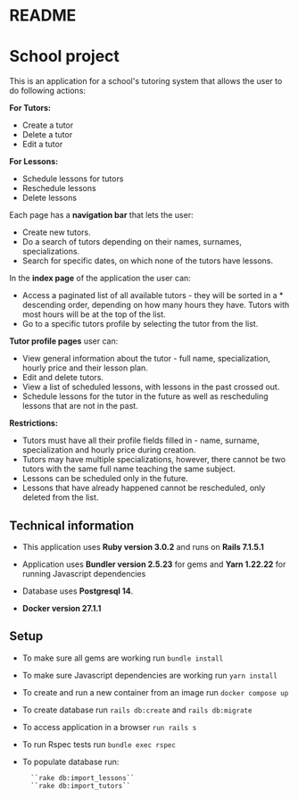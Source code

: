# README

# School project

This is an application for a school's tutoring system that allows the user to do following actions:

**For Tutors:**
* Create a tutor
* Delete a tutor
* Edit a tutor

**For Lessons:**
* Schedule lessons for tutors
* Reschedule lessons
* Delete lessons

Each page has a **navigation bar** that lets the user:

* Create new tutors.
* Do a search of tutors depending on their names, surnames, specializations.
* Search for specific dates, on which none of the tutors have lessons.

In the **index page** of the application the user can: 

* Access a paginated list of all available tutors - they will be sorted in a * descending order, depending on how many hours they have. Tutors with most hours will be at the top of the list.
* Go to a specific tutors profile by selecting the tutor from the list.

**Tutor profile pages** user can:
* View general information about the tutor - full name, specialization, hourly price and their lesson plan. 
* Edit and delete tutors. 
* View a list of scheduled lessons, with lessons in the past crossed out. 
* Schedule lessons for the tutor in the future as well as rescheduling lessons that are not in the past. 

**Restrictions:**
* Tutors must have all their profile fields filled in - name, surname, specialization and hourly price during creation.
* Tutors may have multiple specializations, however, there cannot be two tutors with the same full name teaching the same subject.
* Lessons can be scheduled only in the future.
* Lessons that have already happened cannot be rescheduled, only deleted from the list.

## Technical information
* This application uses **Ruby version 3.0.2** and runs on **Rails 7.1.5.1**

* Application uses **Bundler version 2.5.23** for gems and **Yarn 1.22.22** for running Javascript dependencies

* Database uses **Postgresql 14**.

* **Docker version 27.1.1**

## Setup

* To make sure all gems are working run  ``bundle install``

* To make sure Javascript dependencies are working run ``yarn install``

* To create and run a new container from an image run ``docker compose up``

* To create database run ``rails db:create`` and ``rails db:migrate``

* To access application in a browser ``run rails s``

* To run Rspec tests run ``bundle exec rspec``

* To populate database run:

        ``rake db:import_lessons``               
        ``rake db:import_tutors``

